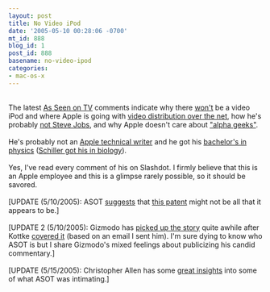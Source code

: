```yaml
---
layout: post
title: No Video iPod
date: '2005-05-10 00:28:06 -0700'
mt_id: 888
blog_id: 1
post_id: 888
basename: no-video-ipod
categories:
- mac-os-x
---
```

<br />The latest <a href="http://slashdot.org/~As%20Seen%20on%20TV">As Seen on TV</a> comments indicate why there <a href="http://slashdot.org/comments.pl?sid=148958&amp;cid=12485458">won't</a> be a video iPod and where Apple is going with <a href="http://slashdot.org/comments.pl?sid=148958&amp;cid=12485267">video distribution over the net</a>, how he's probably <a href="http://slashdot.org/comments.pl?sid=148958&amp;cid=12485737">not Steve Jobs</a>, and why Apple doesn't care about <a href="http://slashdot.org/comments.pl?sid=148958&amp;cid=12485783">"alpha geeks"</a>.<br /><br />He's probably not an <a href="http://science.slashdot.org/comments.pl?sid=148381&amp;threshold=1&amp;commentsort=0&amp;tid=160&amp;mode=thread&amp;cid=12436097">Apple technical writer</a> and he got his <a href="http://slashdot.org/comments.pl?sid=147151&amp;cid=12339680">bachelor's in physics</a> (<a href="http://www.apple.com/pr/bios/schiller.html">Schiller got his in biology</a>).<br /><br />Yes, I've read every comment of his on Slashdot. I firmly believe that this is an Apple employee and this is a glimpse rarely possible, so it should be savored.<br /><br />[UPDATE (5/10/2005): ASOT <a href="http://slashdot.org/comments.pl?sid=149056&amp;cid=12493992">suggests</a> that <a href="http://hardware.slashdot.org/article.pl?sid=05/05/10/226205">this patent</a> might not be all that it appears to be.]<br /><br />[UPDATE 2 (5/10/2005): Gizmodo has <a href="http://www.gizmodo.com/gadgets/laptops-pcs/apple/who-is-as-seen-on-tv-102913.php">picked up the story</a> quite awhile after Kottke <a href="http://www.kottke.org/05/04/future-spotlight">covered it</a> (based on an email I sent him). I'm sure dying to know who ASOT is but I share Gizmodo's mixed feelings about publicizing his candid commentary.]<br /><br />[UPDATE (5/15/2005): Christopher Allen has some <a href="http://www.lifewithalacrity.com/2005/05/airvideo_and_im.html">great insights</a> into some of what ASOT was intimating.]<br /><br /><br />
